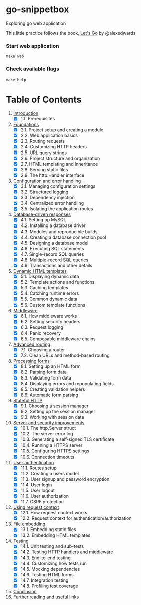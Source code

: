 # go-snippetbox
  Exploring go web application

  This little practice follows the book, [Let's Go](https://lets-go.alexedwards.net/) by @alexedwards


### Start web application
`make web`

### Check available flags
`make help`

# Table of Contents
1. [Introduction](#introduction)
    - [x] 1.1. Prerequisites
2. [Foundations](#foundations)
    - [x] 2.1. Project setup and creating a module
    - [x] 2.2. Web application basics
    - [x] 2.3. Routing requests
    - [x] 2.4. Customizing HTTP headers
    - [x] 2.5. URL query strings
    - [x] 2.6. Project structure and organization
    - [x] 2.7. HTML templating and inheritance
    - [x] 2.8. Serving static files
    - [x] 2.9. The http.Handler interface
3. [Configuration and error handling](#configuration-and-error-handling)
    - [x] 3.1. Managing configuration settings
    - [x] 3.2. Structured logging
    - [x] 3.3. Dependency injection
    - [x] 3.4. Centralized error handling
    - [x] 3.5. Isolating the application routes
4. [Database-driven responses](#database-driven-responses)
    - [x] 4.1. Setting up MySQL
    - [x] 4.2. Installing a database driver
    - [x] 4.3. Modules and reproducible builds
    - [x] 4.4. Creating a database connection pool
    - [x] 4.5. Designing a database model
    - [x] 4.6. Executing SQL statements
    - [x] 4.7. Single-record SQL queries
    - [x] 4.8. Multiple-record SQL queries
    - [x] 4.9. Transactions and other details
5. [Dynamic HTML templates](#dynamic-html-templates)
    - [x] 5.1. Displaying dynamic data
    - [x] 5.2. Template actions and functions
    - [x] 5.3. Caching templates
    - [x] 5.4. Catching runtime errors
    - [x] 5.5. Common dynamic data
    - [x] 5.6. Custom template functions
6. [Middleware](#middleware)
    - [x] 6.1. How middleware works
    - [x] 6.2. Setting security headers
    - [x] 6.3. Request logging
    - [x] 6.4. Panic recovery
    - [x] 6.5. Composable middleware chains
7. [Advanced routing](#advanced-routing)
    - [x] 7.1. Choosing a router
    - [x] 7.2. Clean URLs and method-based routing
8. [Processing forms](#processing-forms)
    - [x] 8.1. Setting up an HTML form
    - [x] 8.2. Parsing form data
    - [x] 8.3. Validating form data
    - [x] 8.4. Displaying errors and repopulating fields
    - [x] 8.5. Creating validation helpers
    - [x] 8.6. Automatic form parsing
9. [Stateful HTTP](#stateful-http)
    - [x] 9.1. Choosing a session manager
    - [x] 9.2. Setting up the session manager
    - [x] 9.3. Working with session data
10. [Server and security improvements](#server-and-security-improvements)
    - [x] 10.1. The http.Server struct
    - [x] 10.2. The server error log
    - [x] 10.3. Generating a self-signed TLS certificate
    - [x] 10.4. Running a HTTPS server
    - [x] 10.5. Configuring HTTPS settings
    - [x] 10.6. Connection timeouts
11. [User authentication](#user-authentication)
    - [x] 11.1. Routes setup
    - [x] 11.2. Creating a users model
    - [x] 11.3. User signup and password encryption
    - [x] 11.4. User login
    - [x] 11.5. User logout
    - [x] 11.6. User authorization
    - [x] 11.7. CSRF protection
12. [Using request context](#using-request-context)
    - [x] 12.1. How request context works
    - [x] 12.2. Request context for authentication/authorization
13. [File embedding](#file-embedding)
    - [x] 13.1. Embedding static files
    - [x] 13.2. Embedding HTML templates
14. [Testing](#testing)
    - [x] 14.1. Unit testing and sub-tests
    - [x] 14.2. Testing HTTP handlers and middleware
    - [x] 14.3. End-to-end testing
    - [x] 14.4. Customizing how tests run
    - [x] 14.5. Mocking dependencies
    - [x] 14.6. Testing HTML forms
    - [x] 14.7. Integration testing
    - [x] 14.8. Profiling test coverage
15. [Conclusion](#conclusion)
16. [Further reading and useful links](#further-reading-and-useful-links)